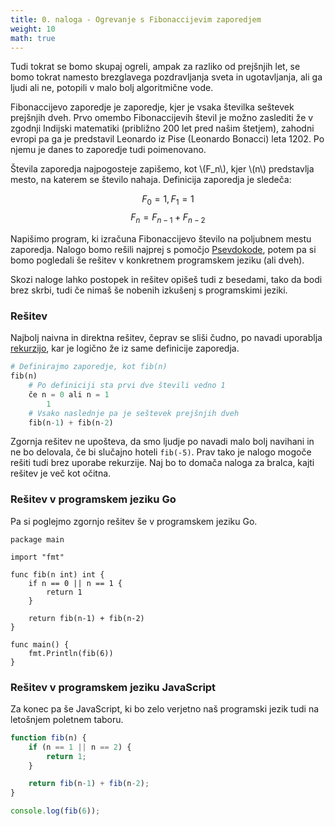 ```yaml
---
title: 0. naloga - Ogrevanje s Fibonaccijevim zaporedjem
weight: 10
math: true
---
```


Tudi tokrat se bomo skupaj ogreli, ampak za razliko od prejšnjih let, se bomo tokrat namesto brezglavega pozdravljanja sveta in ugotavljanja, ali ga ljudi ali ne, potopili v malo bolj algoritmične vode.

Fibonaccijevo zaporedje je zaporedje, kjer je vsaka številka seštevek prejšnjih dveh. Prvo omembo Fibonaccijevih števil je možno zaslediti že v zgodnji Indijski matematiki (približno 200 let pred našim štetjem), zahodni evropi pa ga je predstavil Leonardo iz Pise (Leonardo Bonacci) leta 1202. Po njemu je danes to zaporedje tudi poimenovano.

Števila zaporedja najpogosteje zapišemo, kot \\(F_n\\), kjer \\(n\\) predstavlja mesto, na katerem se število nahaja. Definicija zaporedja je sledeča:

$$F_0 = 1, F_1 = 1$$
$$F_n = F_{n-1} + F_{n-2}$$

Napišimo program, ki izračuna Fibonaccijevo število na poljubnem mestu zaporedja. Nalogo bomo rešili najprej s pomočjo [Psevdokode](https://sl.wikipedia.org/wiki/Psevdokoda), potem pa si bomo pogledali še rešitev v konkretnem programskem jeziku (ali dveh).

Skozi naloge lahko postopek in rešitev opišeš tudi z besedami, tako da bodi brez skrbi, tudi če nimaš še nobenih izkušenj s programskimi jeziki.

### Rešitev

Najbolj naivna in direktna rešitev, čeprav se sliši čudno, po navadi uporablja [rekurzijo](https://sl.wikipedia.org/wiki/Rekurzija), kar je logično že iz same definicije zaporedja.

```python
# Definirajmo zaporedje, kot fib(n)
fib(n)
    # Po definiciji sta prvi dve števili vedno 1
    če n = 0 ali n = 1
        1
    # Vsako naslednje pa je seštevek prejšnjih dveh
    fib(n-1) + fib(n-2)
```

Zgornja rešitev ne upošteva, da smo ljudje po navadi malo bolj navihani in ne bo delovala, če bi slučajno hoteli `fib(-5)`. Prav tako je nalogo mogoče rešiti tudi brez uporabe rekurzije. Naj bo to domača naloga za bralca, kajti rešitev je več kot očitna.

### Rešitev v programskem jeziku Go

Pa si poglejmo zgornjo rešitev še v programskem jeziku Go.

```golang
package main

import "fmt"

func fib(n int) int {
    if n == 0 || n == 1 {
        return 1
    }

    return fib(n-1) + fib(n-2)
}

func main() {
    fmt.Println(fib(6))
}
```

### Rešitev v programskem jeziku JavaScript

Za konec pa še JavaScript, ki bo zelo verjetno naš programski jezik tudi na letošnjem poletnem taboru.

```javascript
function fib(n) {
    if (n == 1 || n == 2) {
        return 1;
    }

    return fib(n-1) + fib(n-2);
}

console.log(fib(6));
```

